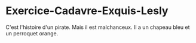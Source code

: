 # Exercice-Cadavre-Exquis-Lesly
C'est l'histoire d'un pirate.
Mais il est malchanceux.
Il a un chapeau bleu et un perroquet orange.

